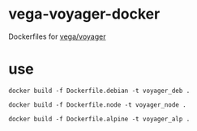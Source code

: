 # vega-voyager-docker
Dockerfiles for [vega/voyager](https://github.com/vega/voyager)


# use
    
    docker build -f Dockerfile.debian -t voyager_deb .

    docker build -f Dockerfile.node -t voyager_node .

    docker build -f Dockerfile.alpine -t voyager_alp .
